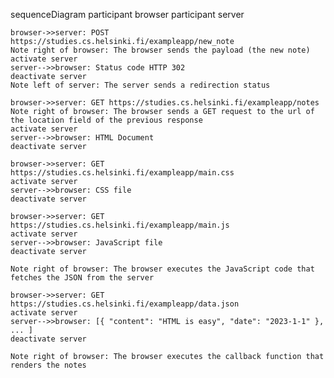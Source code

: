 sequenceDiagram
    participant browser
    participant server

    browser->>server: POST https://studies.cs.helsinki.fi/exampleapp/new_note
    Note right of browser: The browser sends the payload (the new note)
    activate server
    server-->>browser: Status code HTTP 302
    deactivate server
    Note left of server: The server sends a redirection status

    browser->>server: GET https://studies.cs.helsinki.fi/exampleapp/notes
    Note right of browser: The browser sends a GET request to the url of the location field of the previous response
    activate server
    server-->>browser: HTML Document 
    deactivate server

    browser->>server: GET https://studies.cs.helsinki.fi/exampleapp/main.css
    activate server
    server-->>browser: CSS file
    deactivate server

    browser->>server: GET https://studies.cs.helsinki.fi/exampleapp/main.js
    activate server
    server-->>browser: JavaScript file
    deactivate server

    Note right of browser: The browser executes the JavaScript code that fetches the JSON from the server

    browser->>server: GET https://studies.cs.helsinki.fi/exampleapp/data.json
    activate server
    server-->>browser: [{ "content": "HTML is easy", "date": "2023-1-1" }, ... ]
    deactivate server

    Note right of browser: The browser executes the callback function that renders the notes
